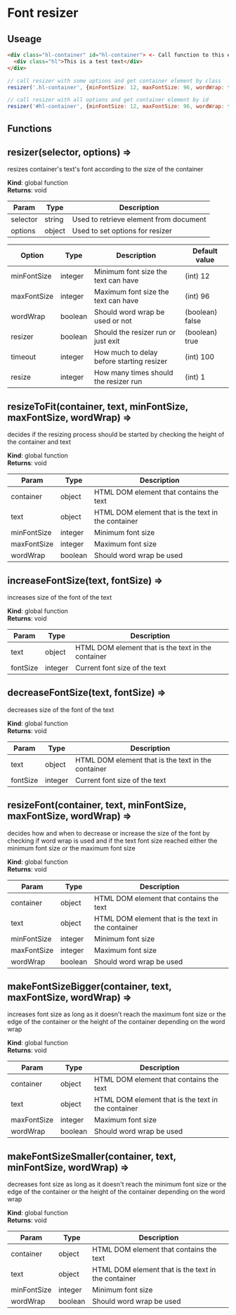 # Font resizer
## Useage
```html
<div class="hl-container" id="hl-container"> <- Call function to this element
  <div class="hl">This is a test text</div>
</div>
```
```js
// call resizer with some options and get container element by class
resizer('.hl-container', {minFontSize: 12, maxFontSize: 96, wordWrap: false});

// call resizer with all options and get container element by id
resizer('#hl-container', {minFontSize: 12, maxFontSize: 96, wordWrap: false, resizer: true, timeout: 150, resize: 1});
```

## Functions
## resizer(selector, options) ⇒
resizes container's text's font according
to the size of the container

**Kind**: global function  
**Returns**: void  

| Param | Type | Description |
| --- | --- | --- |
| selector | string | Used to retrieve element from document |
| options | object | Used to set options for resizer |

| Option | Type | Description | Default value |
| --- | --- | --- | --- |
| minFontSize | integer | Minimum font size the text can have | (int) 12
| maxFontSize | integer | Maximum font size the text can have | (int) 96
| wordWrap | boolean | Should word wrap be used or not | (boolean) false
| resizer | boolean | Should the resizer run or just exit | (boolean) true
| timeout | integer | How much to delay before starting resizer | (int) 100
| resize | integer | How many times should the resizer run | (int) 1

## resizeToFit(container, text, minFontSize, maxFontSize, wordWrap) ⇒
decides if the resizing process
should be started by checking the
height of the container and text

**Kind**: global function  
**Returns**: void  

| Param | Type | Description |
| --- | --- | --- |
| container | object | HTML DOM element that contains the text |
| text | object | HTML DOM element that is the text in the container |
| minFontSize | integer | Minimum font size |
| maxFontSize | integer | Maximum font size |
| wordWrap | boolean | Should word wrap be used |

## increaseFontSize(text, fontSize) ⇒
increases size of the font of the text

**Kind**: global function  
**Returns**: void  

| Param | Type | Description |
| --- | --- | --- |
| text | object | HTML DOM element that is the text in the container |
| fontSize | integer | Current font size of the text |

## decreaseFontSize(text, fontSize) ⇒
decreases size of the font of the text

**Kind**: global function  
**Returns**: void  

| Param | Type | Description |
| --- | --- | --- |
| text | object | HTML DOM element that is the text in the container |
| fontSize | integer | Current font size of the text |

## resizeFont(container, text, minFontSize, maxFontSize, wordWrap) ⇒
decides how and when to decrease or increase the size of the font
by checking if word wrap is used and if the text font size
reached either the minimum font size or the maximum font size

**Kind**: global function  
**Returns**: void  

| Param | Type | Description |
| --- | --- | --- |
| container | object | HTML DOM element that contains the text |
| text | object | HTML DOM element that is the text in the container |
| minFontSize | integer | Minimum font size |
| maxFontSize | integer | Maximum font size |
| wordWrap | boolean | Should word wrap be used |

## makeFontSizeBigger(container, text, maxFontSize, wordWrap) ⇒
increases font size as long as it doesn't reach
the maximum font size or the edge of the container
or the height of the container depending on the word wrap

**Kind**: global function  
**Returns**: void  

| Param | Type | Description |
| --- | --- | --- |
| container | object | HTML DOM element that contains the text |
| text | object | HTML DOM element that is the text in the container |
| maxFontSize | integer | Maximum font size |
| wordWrap | boolean | Should word wrap be used |

## makeFontSizeSmaller(container, text, minFontSize, wordWrap) ⇒
decreases font size as long as it doesn't reach
the minimum font size or the edge of the container
or the height of the container depending on the word wrap

**Kind**: global function  
**Returns**: void  

| Param | Type | Description |
| --- | --- | --- |
| container | object | HTML DOM element that contains the text |
| text | object | HTML DOM element that is the text in the container |
| minFontSize | integer | Minimum font size |
| wordWrap | boolean | Should word wrap be used |
